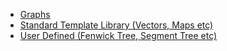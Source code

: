 - [Graphs](Data%20Structures/Graphs)
- [Standard Template Library (Vectors, Maps etc)](Data%20Structures/Standard%20Template%20Library%20(Vectors%2C%20Maps%20etc))
- [User Defined (Fenwick Tree, Segment Tree etc)](Data%20Structures/User%20Defined%20(Fenwick%20Tree%2C%20Segment%20Tree%20etc))
